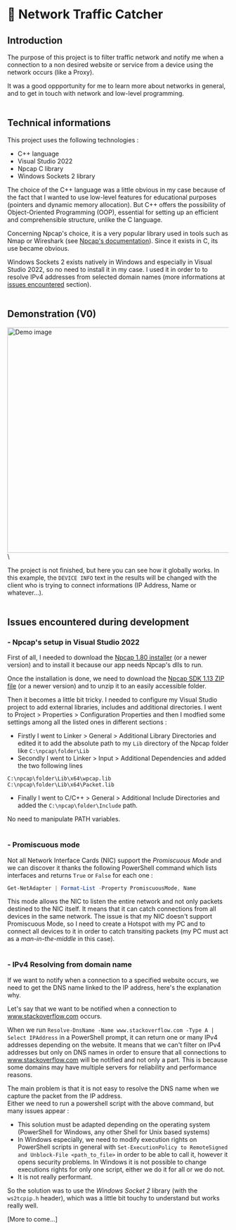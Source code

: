 
# 🛜 Network Traffic Catcher

## Introduction

The purpose of this project is to filter traffic network and notify me when a connection to a non desired website or service from a device using the network occurs (like a Proxy).

It was a good oppportunity for me to learn more about networks in general, and to get in touch with network and low-level programming.
<br/>
<br/>

## Technical informations

This project uses the following technologies :
- C++ language
- Visual Studio 2022
- Npcap C library
- Windows Sockets 2 library

The choice of the C++ language was a little obvious in my case because of the fact that I wanted to use low-level features for educational purposes (pointers and dynamic memory allocation). But C++ offers the possibility of Object-Oriented Programming (OOP), essential for setting up an efficient and comprehensible structure, unlike the C language.

Concerning Npcap's choice, it is a very popular library used in tools such as Nmap or Wireshark (see [Npcap's documentation](https://npcap.com/)). Since it exists in C, its use became obvious.

Windows Sockets 2 exists natively in Windows and especially in Visual Studio 2022, so no need to install it in my case. I used it in order to to resolve IPv4 addresses from selected domain names (more informations at [issues encountered](#issues-encountered-during-development) section).
<br/>
<br/>

## Demonstration (V0)

<img src="https://github.com/user-attachments/assets/0aa8e6e4-a334-40c2-a6d5-012f567631c7" alt="Demo image" width="512">\

The project is not finished, but here you can see how it globally works. In this example, the `DEVICE INFO` text in the results will be changed with the client who is trying to connect informations (IP Address, Name or whatever...).
<br/>
<br/>

## Issues encountered during development

### - Npcap's setup in Visual Studio 2022

First of all, I needed to download the [Npcap 1.80 installer](https://npcap.com/#download) (or a newer version) and to install it because our app needs Npcap's dlls to run.

Once the installation is done, we need to download the [Npcap SDK 1.13 ZIP file](https://npcap.com/#download) (or a newer version) and to unzip it to an easily accessible folder.

Then it becomes a little bit tricky. I needed to configure my Visual Studio project to add external libraries, includes and additional directories. I went to Project > Properties > Configuration Properties and then I modfied some settings among all the listed ones in different sections :
- Firstly I went to Linker > General > Additional Library Directories and edited it to add the absolute path to my `Lib` directory of the Npcap folder like `C:\npcap\folder\Lib`
- Secondly I went to Linker > Input > Additional Dependencies and added the two following lines
```
C:\npcap\folder\Lib\x64\wpcap.lib
C:\npcap\folder\Lib\x64\Packet.lib
```
- Finally I went to C/C++ > General > Additional Include Directories and added the `C:\npcap\folder\Include` path.

No need to manipulate PATH variables.
<br/>
<br/>

### - Promiscuous mode

Not all Network Interface Cards (NIC) support the _Promiscuous Mode_ and we can discover it thanks the following PowerShell command which lists interfaces and returns `True` or `False` for each one :
```PowerShell
Get-NetAdapter | Format-List -Property PromiscuousMode, Name
```

This mode allows the NIC to listen the entire network and not only packets destined to the NIC itself. It means that it can catch connections from all devices in the same network. The issue is that my NIC doesn't support Promiscuous Mode, so I need to create a Hotspot with my PC and to connect all devices to it in order to catch transiting packets (my PC must act as a _man-in-the-middle_ in this case).
<br/>
<br/>

### - IPv4 Resolving from domain name

If we want to notify when a connection to a specified website occurs, we need to get the DNS name linked to the IP address, here's the explanation why.

Let's say that we want to be notified when a connection to www.stackoverflow.com occurs.

When we run `Resolve-DnsName -Name www.stackoverflow.com -Type A | Select IPAddress` in a PowerShell prompt, it can return one or many IPv4 addresses depending on the website. It means that we can't filter on IPv4 addresses but only on DNS names in order to ensure that all connections to www.stackoverflow.com will be notified and not only a part. This is because some domains may have multiple servers for reliability and performance reasons.

The main problem is that it is not easy to resolve the DNS name when we capture the packet from the IP address.\
Either we need to run a powershell script with the above command, but many issues appear :
  - This solution must be adapted depending on the operating system (PowerShell for Windows, any other Shell for Unix based systems)
  - In Windows especially, we need to modify execution rights on PowerShell scripts in general with `Set-ExecutionPolicy to RemoteSigned and Unblock-File <path_to_file>` in order to be able to call it, however it opens security problems. In Windows it is not possible to change executions rights for only one script, either we do it for all or we do not.
  - It is not really performant.

So the solution was to use the _Windows Socket 2_ library (with the `ws2tcpip.h` header), which was a little bit touchy to understand but works really well.

[More to come...]
